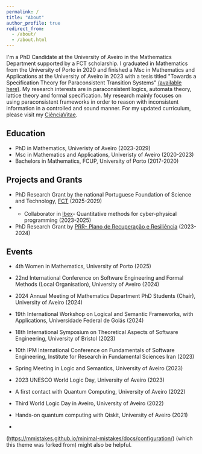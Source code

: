 ```yaml
---
permalink: /
title: "About"
author_profile: true
redirect_from: 
  - /about/
  - /about.html
---
```


I'm a PhD Candidate at the University of Aveiro in the Mathematics Department supported by a FCT scholarship. I graduated in Mathematics from the University of Porto in 2020 and finished a Msc in Mathematics and Applications at the University of Aveiro in 2023 with a tesis titled "Towards a Specification Theory for Paraconsistent Transition Systems"  [(available here)](https://ria.ua.pt/bitstream/10773/40670/1/Documento_Juliana_Cunha.pdf). My research interests are in paraconsistent logics, automata theory, lattice theory and formal specification. My research mainly focuses on using paraconsistent frameworks in order to reason with inconsistent information in a controlled and sound manner. For my updated curriculum, please visit my [CiênciaVitae](https://www.cienciavitae.pt/en/9D1E-9BD4-3F9E).


Education
------
- PhD in Mathematics, Univeristy of Aveiro (2023-2029)
- Msc in Mathematics and Applications, Univeristy of Aveiro (2020-2023)
- Bachelors in Mathematics, FCUP, University of Porto (2017-2020)

Projects and Grants
------
- PhD Research Grant by the national Portuguese Foundation of Science and Technology, [FCT](https://www.fct.pt/) (2025-2029)
- - Collaborator in [Ibex](https://lmf.di.uminho.pt//Ibex/)- Quantitative methods for cyber-physical programming (2023-2025)
- PhD Research Grant by [PRR- Plano de Recuperação e Resiliência](https://recuperarportugal.gov.pt/) (2023-2024)

Events
------
- 4th Women in Mathematics, University of Porto (2025)
- 22nd International Conference on Software Engineering and Formal Methods (Local Organisation), University of Aveiro (2024)
- 2024 Annual Meeting of Mathematics Department PhD Students (Chair), University of Aveiro (2024)
- 19th International Workshop on Logical and Semantic Frameworks, with Applications, Universidade Federal de Goiás (2024)
- 18th International Symposium on Theoretical Aspects of Software Engineering, University of Bristol (2023)
- 10th IPM International Conference on Fundamentals of Software Engineering, Institute for Research in Fundamental Sciences Iran (2023)
- Spring Meeting in Logic and Semantics, University of Aveiro (2023)
- 2023 UNESCO World Logic Day, University of Aveiro (2023)
- A first contact with Quantum Computing, University of Aveiro (2022)
- Third World Logic Day in Aveiro, University of Aveiro (2022)
- Hands-on quantum computing with Qiskit, University of Aveiro (2021)



-
(https://mmistakes.github.io/minimal-mistakes/docs/configuration/) (which this theme was forked from) might also be helpful.
